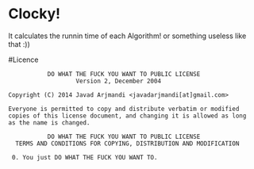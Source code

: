 # Clocky!
It calculates the runnin time of each Algorithm! or something useless like that :))

#Licence
```
           DO WHAT THE FUCK YOU WANT TO PUBLIC LICENSE
                   Version 2, December 2004

Copyright (C) 2014 Javad Arjmandi <javadarjmandi[at]gmail.com>

Everyone is permitted to copy and distribute verbatim or modified
copies of this license document, and changing it is allowed as long
as the name is changed.

           DO WHAT THE FUCK YOU WANT TO PUBLIC LICENSE
  TERMS AND CONDITIONS FOR COPYING, DISTRIBUTION AND MODIFICATION

 0. You just DO WHAT THE FUCK YOU WANT TO.
```
